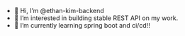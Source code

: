 - 👋 Hi, I’m @ethan-kim-backend
- 👀 I’m interested in building stable REST API on my work.
- 🌱 I’m currently learning spring boot and ci/cd!!

<!---
ethan-kim-backend/ethan-kim-backend is a ✨ special ✨ repository because its `README.md` (this file) appears on your GitHub profile.
You can click the Preview link to take a look at your changes.
--->
